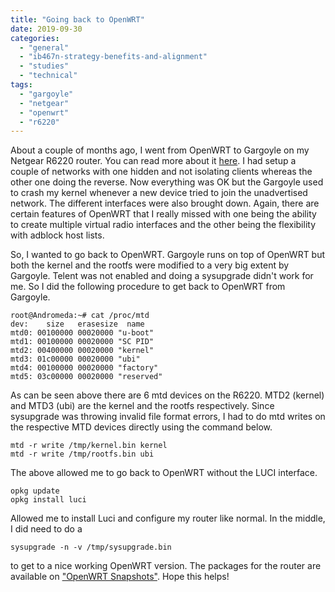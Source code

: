 ```yaml
---
title: "Going back to OpenWRT"
date: 2019-09-30
categories: 
  - "general"
  - "ib467n-strategy-benefits-and-alignment"
  - "studies"
  - "technical"
tags: 
  - "gargoyle"
  - "netgear"
  - "openwrt"
  - "r6220"
---
```


About a couple of months ago, I went from OpenWRT to Gargoyle on my Netgear R6220 router. You can read more about it [here](https://www.naresh.se/2019/07/01/compile-gargoyle-for-netgear-r6220/). I had setup a couple of networks with one hidden and not isolating clients whereas the other one doing the reverse. Now everything was OK but the Gargoyle used to crash my kernel whenever a new device tried to join the unadvertised network. The different interfaces were also brought down. Again, there are certain features of OpenWRT that I really missed with one being the ability to create multiple virtual radio interfaces and the other being the flexibility with adblock host lists.

So, I wanted to go back to OpenWRT. Gargoyle runs on top of OpenWRT but both the kernel and the rootfs were modified to a very big extent by Gargoyle. Telent was not enabled and doing a sysupgrade didn't work for me. So I did the following procedure to get back to OpenWRT from Gargoyle.

```
root@Andromeda:~# cat /proc/mtd
dev:    size   erasesize  name
mtd0: 00100000 00020000 "u-boot"
mtd1: 00100000 00020000 "SC PID"
mtd2: 00400000 00020000 "kernel"
mtd3: 01c00000 00020000 "ubi"
mtd4: 00100000 00020000 "factory"
mtd5: 03c00000 00020000 "reserved"
```

As can be seen above there are 6 mtd devices on the R6220. MTD2 (kernel) and MTD3 (ubi) are the kernel and the rootfs respectively. Since sysupgrade was throwing invalid file format errors, I had to do mtd writes on the respective MTD devices directly using the command below.

```
mtd -r write /tmp/kernel.bin kernel
mtd -r write /tmp/rootfs.bin ubi
```

The above allowed me to go back to OpenWRT without the LUCI interface.

```
opkg update
opkg install luci
```

Allowed me to install Luci and configure my router like normal. In the middle, I did need to do a

```
sysupgrade -n -v /tmp/sysupgrade.bin
```

to get to a nice working OpenWRT version. The packages for the router are available on ["OpenWRT Snapshots"](https://downloads.openwrt.org/snapshots/targets/ramips/mt7621/). Hope this helps!
